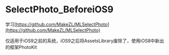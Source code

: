 # SelectPhoto_BeforeiOS9
学习[https://github.com/MakeZL/MLSelectPhoto](https://github.com/MakeZL/MLSelectPhoto)

仅适用于iOS9之前的系统，iOS9之后将AssetsLibrary废除了，使用iOS8中新出的框架PhotoKit
